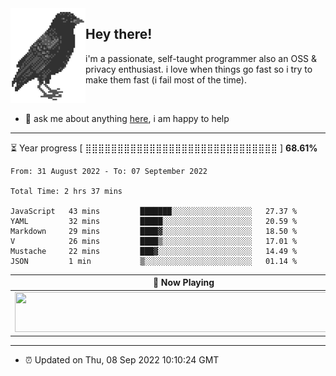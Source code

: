 <img align="left" src="assets/birb.png">

## Hey there!

i'm a passionate, self-taught programmer also an OSS & privacy enthusiast. i love when things go fast so i try to make them fast (i fail most of the time). 

</br>

- 💬 ask me about anything [here](https://github.com/aunsigned/aunsigned/issues), i am happy to help

---

⏳ Year progress [ ⣿⣿⣿⣿⣿⣿⣿⣿⣿⣿⣿⣿⣿⣿⣿⣿⣿⣿⣿⣿⣿⣿⣿⣿⣿⣿⣿⣿⣿⣿ ] **68.61%**

<!--START_SECTION:waka-->

```text
From: 31 August 2022 - To: 07 September 2022

Total Time: 2 hrs 37 mins

JavaScript   43 mins         ███████░░░░░░░░░░░░░░░░░░   27.37 %
YAML         32 mins         █████░░░░░░░░░░░░░░░░░░░░   20.59 %
Markdown     29 mins         ████▓░░░░░░░░░░░░░░░░░░░░   18.50 %
V            26 mins         ████▒░░░░░░░░░░░░░░░░░░░░   17.01 %
Mustache     22 mins         ███▓░░░░░░░░░░░░░░░░░░░░░   14.49 %
JSON         1 min           ▒░░░░░░░░░░░░░░░░░░░░░░░░   01.14 %
```

<!--END_SECTION:waka-->

| 🎵 Now Playing                                                                                                                 |
| ------------------------------------------------------------------------------------------------------------------------------ |
| <a href="https://status.nmoo.dev/now-playing?open"><img src="https://status.nmoo.dev/now-playing" width="540" height="64"></a> |

---

- ⏰ Updated on Thu, 08 Sep 2022 10:10:24 GMT